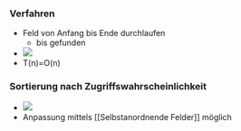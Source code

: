 ### Verfahren
+ Feld von Anfang bis Ende durchlaufen
	+ bis gefunden
+ ![](../../../z_images/Pasted%20image%2020221028170118.png)
+ T(n)=O(n)

### Sortierung nach Zugriffswahrscheinlichkeit
+ ![](../../../z_images/Pasted%20image%2020221028170232.png)
+ Anpassung mittels [[Selbstanordnende Felder]] möglich